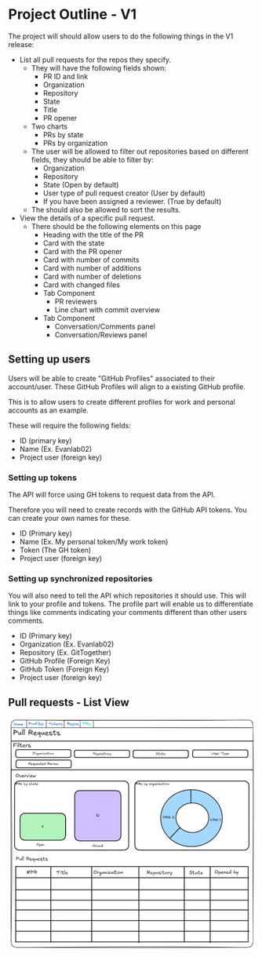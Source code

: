 # Project Outline - V1

The project will should allow users to do the following things in the V1 release:

- List all pull requests for the repos they specify.
    - They will have the following fields shown:
        - PR ID and link
        - Organization
        - Repository
        - State
        - Title
        - PR opener
    - Two charts
        - PRs by state
        - PRs by organization
    - The user will be allowed to filter out repositories based on different fields, they should be able to filter by:
        - Organization
        - Repository
        - State (Open by default)
        - User type of pull request creator (User by default)
        - If you have been assigned a reviewer. (True by default)
    - The should also be allowed to sort the results.
- View the details of a specific pull request.
    - There should be the following elements on this page
        - Heading with the title of the PR
        - Card with the state
        - Card with the PR opener
        - Card with number of commits
        - Card with number of additions
        - Card with number of deletions
        - Card with changed files
        - Tab Component
            - PR reviewers
            - Line chart with commit overview
        - Tab Component
            - Conversation/Comments panel
            - Conversation/Reviews panel

## Setting up users

Users will be able to create "GitHub Profiles" associated to their account/user. These GitHub Profiles will align to a existing GitHub profile.

This is to allow users to create different profiles for work and personal accounts as an example.

These will require the following fields:

- ID (primary key)
- Name (Ex. Evanlab02)
- Project user (foreign key)

### Setting up tokens

The API will force using GH tokens to request data from the API.

Therefore you will need to create records with the GitHub API tokens. You can create your own names for these.

- ID (Primary key)
- Name (Ex. My personal token/My work token)
- Token (The GH token)
- Project user (foreign key)

### Setting up synchronized repositories

You will also need to tell the API which repositories it should use. This will link to your profile and tokens. The profile part will enable us to differentiate things like comments indicating your comments different than other users comments.

- ID (Primary key)
- Organization (Ex. Evanlab02)
- Repository (Ex. GitTogether)
- GitHub Profile (Foreign Key)
- GitHub Token (Foreign Key)
- Project user (foreign key)

## Pull requests - List View

![Wireframe of list view](./assets/PR-list.png)
